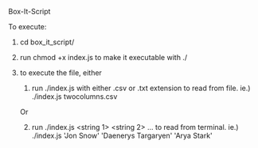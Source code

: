 Box-It-Script
 

 To execute:
 1. cd box_it_script/
 2. run chmod +x index.js to make it executable with ./
 3. to execute the file, either 
    1. run ./index.js <filename> with either .csv or .txt extension to read from file.
        ie.) ./index.js twocolumns.csv

    Or
    
    2. run ./index.js <string 1> <string 2> ... to read from terminal.
        ie.) ./index.js 'Jon Snow' 'Daenerys Targaryen' 'Arya Stark'
